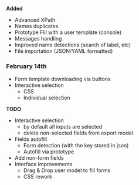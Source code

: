 **Added**

- Advanced XPath
- Names duplicates
- Prototype Fill with a user template (console)
- Messages handling
- Improved name detections (search of label, etc)
- File importation (JSON/YAML formatted)

### February 14th
- Form template downloading via buttons
- Interactive selection
    - CSS
    - Individual selection

**TODO**

- Interactive selection
  - by default all inputs are selected
  - delete non-selected fields from export model
- Fields autofill
  - Form detection (with the key stored in json)
  - Autofill via prototype
- Add non-form fields
- Interface improvements
  - Drag & Drop user model to fill forms
  - CSS rework

